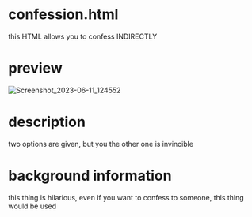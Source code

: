 # confession.html


this HTML allows you to confess INDIRECTLY

# preview

![Screenshot_2023-06-11_124552](https://github.com/m9rduck/test/assets/94610528/79e72f0a-1118-400c-bad1-3aef4d149db5)

# description 

two options are given, but you the other one is invincible

# background information

this thing is hilarious, even if you want to confess to someone, this thing would be used
